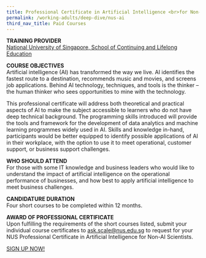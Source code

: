 ```yaml
---
title: Professional Certificate in Artificial Intelligence <br>for Non-AI Scientists
permalink: /working-adults/deep-dive/nus-ai
third_nav_title: Paid Courses
---
```


**TRAINING PROVIDER**\
[National University of Singapore, School of Continuing and Lifelong Education](https://scale.nus.edu.sg/programmes/executive-courses)

**COURSE OBJECTIVES**\
Artificial intelligence (AI) has transformed the way we live. AI identifies the fastest route to a destination, recommends music and movies, and screens job applications. Behind AI technology, techniques, and tools is the thinker – the human thinker who sees opportunities to mine with the technology.

This professional certificate will address both theoretical and practical aspects of AI to make the subject accessible to learners who do not have deep technical background. The programming skills introduced will provide the tools and framework for the development of data analytics and machine learning programmes widely used in AI. Skills and knowledge in-hand, participants would be better equipped to identify possible applications of AI in their workplace, with the option to use it to meet operational, customer support, or business support challenges.  

**WHO SHOULD ATTEND**\
For those with some IT knowledge and business leaders who would like to understand the impact of artificial intelligence on the operational performance of businesses, and how best to apply artificial intelligence to meet business challenges.

**CANDIDATURE DURATION**\
Four short courses to be completed within 12 months.

**AWARD OF PROFESSIONAL CERTIFICATE**\
Upon fulfilling the requirements of the short courses listed, submit your individual course certificates to ask.scale@nus.edu.sg to request for your NUS Professional Certificate in Artificial Intelligence for Non-AI Scientists.

[SIGN UP NOW!](https://myapplications.nus.edu.sg/psc/cssoas/EMPLOYEE/SA/c/N_APPLICATIONS_SELF_SERVICE.N_APP_LOG_AUTH_FL.GBL)

